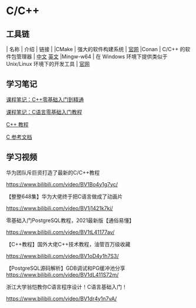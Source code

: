 # C/C++

## 工具链

| 名称 | 介绍 | 链接 |
|CMake | 强大的软件构建系统 | [官网](https://cmake.org/)
|Conan | C/C++ 的软件包管理器 | [中文](https://conan.org.cn/) [英文](https://conan.io/)
|Mingw-w64 | 在 Windows 环境下提供类似于 Unix/Linux 环境下的开发工具 | [官网](https://www.mingw-w64.org/)

## 学习笔记

[课程笔记：C++零基础入门到精通](../cpp-start/index.md)

[课程笔记：C语言零基础入门教程](../c-start/index.md)

[C++ 教程](../cpp-ref/index.md)

[C 参考文档](../c-ref/index.md)

## 学习视频

华为团队斥巨资打造了最新的C/C++教程

https://www.bilibili.com/video/BV1Bo4y1g7yc/

【整整648集】华为大佬终于把C语言做成了动画片

https://www.bilibili.com/video/BV1j1421k7ki/


零基础入门PostgreSQL教程，2021最新版【通俗易懂】

https://www.bilibili.com/video/BV1tL41177av/


【C++教程】国外大佬C++技术教程，油管百万级收藏

https://www.bilibili.com/video/BV1oD4y1h7S3/


【PostgreSQL源码解析】GDB调试和PG缓冲池分享
https://www.bilibili.com/video/BV1dL411S72m/

浙江大学翁恺教你C语言程序设计！C语言基础入门！

https://www.bilibili.com/video/BV1dr4y1n7vA/


